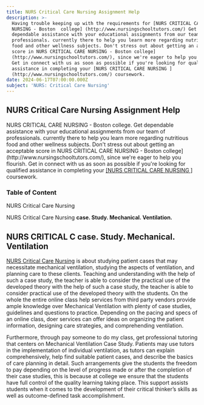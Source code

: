 ```yaml
---
title: NURS Critical Care Nursing Assignment Help
description: >-
  Having trouble keeping up with the requirements for [NURS CRITICAL CARE
  NURSING - Boston  college] (http://www.nursingschooltutors.com/) Get
  dependable assistance with your educational assignments from our team of
  professionals. currently there to help you learn more regarding nutritious
  food and other wellness subjects. Don't stress out about getting an acceptable
  score in NURS CRITICAL CARE NURSING - Boston college]
  (http://www.nursingschooltutors.com/), since we're eager to help you flourish.
  Get in connect with us as soon as possible if you're looking for qualified
  assistance in completing your [NURS CRITICAL CARE NURSING ]
  (http://www.nursingschooltutors.com/) coursework.
date: 2024-06-17T07:00:00.000Z
subject: 'NURS: Critical Care Nursing'
---
```


## NURS Critical Care Nursing Assignment Help

NURS CRITICAL CARE NURSING - Boston  college. Get dependable assistance with your educational assignments from our team of professionals. currently there to help you learn more regarding nutritious food and other wellness subjects. Don't stress out about getting an acceptable score in NURS CRITICAL CARE NURSING - Boston college] (http\://www\.nursingschooltutors.com/), since we're eager to help you flourish. Get in connect with us as soon as possible if you're looking for qualified assistance in completing your [\[NURS CRITICAL CARE NURSING \] ](http://www.nursingschooltutors.com/) coursework.

### Table of Content

NURS Critical Care Nursing

NURS Critical Care Nursing **case. Study. Mechanical. Ventilation.**

## **NURS CRITICAL C case. Study. Mechanical. Ventilation**

[NURS Critical Care Nursing](https://www.wgu.edu/career-guide/healthcare/critical-care-nurse-career.html "NURS-CRITICAL-CARE-NURSING") is about studying patient cases that may necessitate mechanical ventilation, studying the aspects of ventilation, and planning care to these clients. Teaching and
understanding with the help of such a case study, the teacher is able to consider the practical use of the developed theory with the help of such a case study, the teacher is able to consider practical use of the developed theory
with the students. On the whole the entire online class help services from third party vendors provide ample knowledge over Mechanical Ventilation with plenty of case studies, guidelines and questions to practice. Depending on the pacing
and specs of an online class, doer services can offer ideas on organizing the patient information, designing care strategies, and comprehending ventilation.

Furthermore, through pay someone to do my class, get professional tutoring that centers on Mechanical Ventilation Case Study. Patients may use tutors in the implementation of individual ventilation, as tutors can explain
comprehensively, help find suitable patient cases, and describe the basics of care planning in detail. Such arrangements give the students the freedom to pay depending on the level of progress made or after the completion of their case
studies, this is because at college we ensure that the students have full control of the quality learning taking place. This support assists students when it comes to the development of their critical thinker’s skills as well as
outcome-defined task accomplishment.
